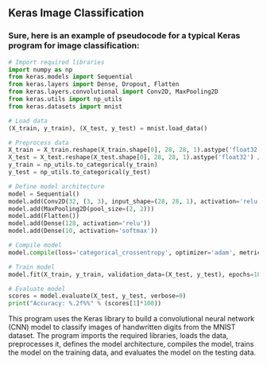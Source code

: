 ## Keras Image Classification

### Sure, here is an example of pseudocode for a typical Keras program for image classification:

```py
# Import required libraries
import numpy as np
from keras.models import Sequential
from keras.layers import Dense, Dropout, Flatten
from keras.layers.convolutional import Conv2D, MaxPooling2D
from keras.utils import np_utils
from keras.datasets import mnist

# Load data
(X_train, y_train), (X_test, y_test) = mnist.load_data()

# Preprocess data
X_train = X_train.reshape(X_train.shape[0], 28, 28, 1).astype('float32') / 255
X_test = X_test.reshape(X_test.shape[0], 28, 28, 1).astype('float32') / 255
y_train = np_utils.to_categorical(y_train)
y_test = np_utils.to_categorical(y_test)

# Define model architecture
model = Sequential()
model.add(Conv2D(32, (3, 3), input_shape=(28, 28, 1), activation='relu'))
model.add(MaxPooling2D(pool_size=(2, 2)))
model.add(Flatten())
model.add(Dense(128, activation='relu'))
model.add(Dense(10, activation='softmax'))

# Compile model
model.compile(loss='categorical_crossentropy', optimizer='adam', metrics=['accuracy'])

# Train model
model.fit(X_train, y_train, validation_data=(X_test, y_test), epochs=10, batch_size=200)

# Evaluate model
scores = model.evaluate(X_test, y_test, verbose=0)
print("Accuracy: %.2f%%" % (scores[1]*100))
```

This program uses the Keras library to build a convolutional neural network (CNN) model to classify images of handwritten digits from the MNIST dataset. The program imports the required libraries, loads the data, preprocesses it, defines the model architecture, compiles the model, trains the model on the training data, and evaluates the model on the testing data.